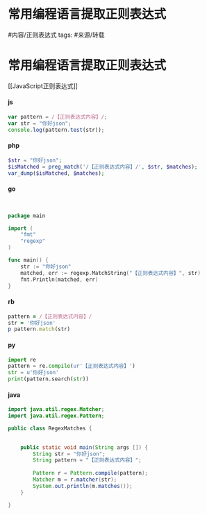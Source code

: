 # 常用编程语言提取正则表达式



#内容/正则表达式
tags: #来源/转载 


# 常用编程语言提取正则表达式


[[JavaScript正则表达式]]


#### js

```js
var pattern = /【正则表达式内容】/;
var str = "你好json";
console.log(pattern.test(str));
```



#### php

```php
$str = "你好json";
$isMatched = preg_match('/【正则表达式内容】/', $str, $matches);
var_dump($isMatched, $matches);
```



#### go

```go


package main

import (
	"fmt"
	"regexp"
)

func main() {
	str := "你好json"
	matched, err := regexp.MatchString("【正则表达式内容】", str)
	fmt.Println(matched, err)
}
```



#### rb

```ruby
pattern = /【正则表达式内容】/
str = '你好json'
p pattern.match(str)
```



#### py

```python
import re
pattern = re.compile(ur'【正则表达式内容】')
str = u'你好json'
print(pattern.search(str))

```



#### java

```java
import java.util.regex.Matcher;
import java.util.regex.Pattern;

public class RegexMatches {
	

	public static void main(String args []) {
		String str = "你好json";
		String pattern = "【正则表达式内容】";
	
		Pattern r = Pattern.compile(pattern);
		Matcher m = r.matcher(str);
		System.out.println(m.matches());
	}

}
```

